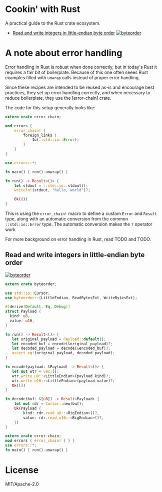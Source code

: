# Cookin' with Rust

A practical guide to the Rust crate ecosystem.

- [Read and write integers in little-endian byte order](#byteorder)
  [![byteorder][byteorder-badge]][byteorder]


# A note about error handling

Error handling in Rust is robust when done correctly, but in today's
Rust it requires a fair bit of boilerplate. Because of this one often
seees Rust examples filled with `unwrap` calls instead of proper error
handling.

Since these recipes are intended to be reused as-is and encourage best
practices, they set up error handling correctly, and when necessary to
reduce boilerplate, they use the [error-chain] crate.

The code for this setup generally looks like:

```rust
extern crate error-chain;

mod errors {
    error_chain! {
        foreign_links {
            Io(::std::io::Error);
        }
    }
}

use errors::*;

fn main() { run().unwrap() }

fn run() -> Result<()> {
    let stdout = ::std::io::stdout();
    writeln!(stdout, "hello, world")?;

    Ok(())
}
```

This is using the `error_chain!` macro to define a custom `Error`
and `Result` type, along with an automatic conversion from
the common `::std::io::Error` type. The automatic conversion
makes the `?` operator work 

For more background on error handling in Rust, read TODO and TODO.


<a id="byteorder"></a>
## Read and write integers in little-endian byte order

[![byteorder][byteorder-badge]][byteorder]

```rust
extern crate byteorder;

use std::io::Cursor;
use byteorder::{LittleEndian, ReadBytesExt, WriteBytesExt};

#[derive(Default, Eq, Debug)]
struct Payload {
  kind: u8,
  value: u16,
}

fn run() -> Result<()> {
   let original_payload = Payload::default();
   let encoded_buf = encode(&original_payload)?;
   let decoded_payload = decode(&encoded_buf)?;
   assert_eq!(original_payload, decoded_payload);
}

fn encode(payload: &Payload) -> Result<()> {
   let mut wtr = vec![];
   wtr.write_u8::<LittleEndian>(payload.kind)?;
   wtr.write_u16::<LittleEndian>(payload.value)?;
   Ok(())
}

fn decode(buf: &[u8]) -> Result<Payload> {
    let mut rdr = Cursor::new(buf);
    Ok(Payload {
        kind: rdr.read_u8::<BigEndian>()?,
        value: rdr.read_u16::<BigEndian>()?,
    })
}

extern crate error-chain;
mod errors { error_chain! { } }
use errors::*;
fn main() { run().unwrap() }
```


# License

MIT/Apache-2.0


<!-- Links -->

[byteorder-badge]: https://img.shields.io/crates/v/rustc-serialize.svg
[byteorder]: https://docs.rs/byteorder
